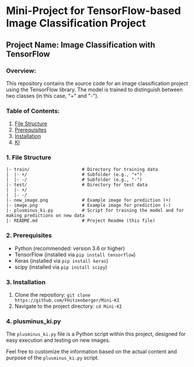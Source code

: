 # Mini-Project for TensorFlow-based Image Classification Project

## Project Name: Image Classification with TensorFlow

### Overview:
This repository contains the source code for an image classification project using the TensorFlow library. The model is trained to distinguish between two classes (in this case, "+" and "-").

### Table of Contents:
1. [File Structure](#file-structure)
2. [Prerequisites](#prerequisites)
3. [Installation](#installation)
4. [KI](#plusminus_ki)


### 1. File Structure <a name="file-structure"></a>
```
|- train/                    # Directory for training data
|  |- +/                     # Subfolder (e.g., "+")
|  |- -/                     # Subfolder (e.g., "-")
|- test/                     # Directory for test data
|  |- +/
|  |- -/
|- new_image.png             # Example image for prediction (+)
|- image.png                 # Example image for prediction (-)
|- plusminus_ki.py           # Script for training the model and for making predictions on new data
|- README.md                 # Project Readme (this file)
```

### 2. Prerequisites <a name="prerequisites"></a>
- Python (recommended: version 3.6 or higher)
- TensorFlow (installed via `pip install tensorflow`)
- Keras (installed via `pip install keras`)
- scipy (installed via `pip install scipy`)

### 3. Installation <a name="installation"></a>
1. Clone the repository: `git clone https://github.com/FHitzenberger/Mini-KI`
2. Navigate to the project directory: `cd Mini-KI`


### 4. plusminus_ki.py <a name="plusminus_ki"></a>
The `plusminus_ki.py` file is a Python script within this project, designed for easy execution and testing on new images.


Feel free to customize the information based on the actual content and purpose of the `plusminus_ki.py` script.
